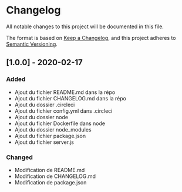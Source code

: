 # Changelog

All notable changes to this project will be documented in this file.

The format is based on [Keep a Changelog](https://keepachangelog.com/en/1.0.0/),
and this project adheres to [Semantic Versioning](https://semver.org/spec/v2.0.0.html).

## [1.0.0] - 2020-02-17

### Added

- Ajout du fichier README.md dans la répo
- Ajout du fichier CHANGELOG.md dans la répo
- Ajout du dossier .circleci
- Ajout du fichier config.yml dans .circleci
- Ajout du dossier node
- Ajout du fichier Dockerfile dans node
- Ajout du dossier node_modules
- Ajout du fichier package.json
- Ajout du fichier server.js

### Changed

- Modification de README.md
- Modification de CHANGELOG.md
- Modification de package.json